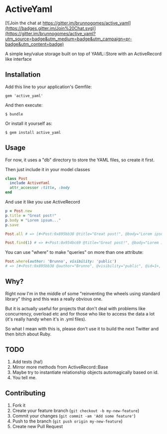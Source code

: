 # ActiveYaml

[![Join the chat at https://gitter.im/brunnogomes/active_yaml](https://badges.gitter.im/Join%20Chat.svg)](https://gitter.im/brunnogomes/active_yaml?utm_source=badge&utm_medium=badge&utm_campaign=pr-badge&utm_content=badge)

A simple key/value storage built on top of YAML::Store with an ActiveRecord like interface

## Installation

Add this line to your application's Gemfile:

```
gem 'active_yaml'
```

And then execute:

```
$ bundle
```

Or install it yourself as:

```
$ gem install active_yaml
```

## Usage

For now, it uses a "db" directory to store the YAML files, so create it first.

Then just include it in your model classes

```ruby
class Post
  include ActiveYaml
  attr_accessor :title, :body
end
```

And use it like you use ActiveRecord

```ruby
p = Post.new
p.title = "Great post!"
p.body = "Lorem ipsum..."
p.save

Post.all # => [#<Post:0x895bb38 @title="Great post!", @body="Lorem ipsum...", @id=1>]

Post.find(1) # => #<Post:0x954bc69 @title="Great post!", @body="Lorem ipsum...", @id=1>
```

You can use "where" to make "queries" on more than one attribute:

```ruby
Post.where(author: 'Brunno', visibility: 'public')
# => [#<Post:0x895bb38 @author="Brunno", @visibility="public", @id=1>, #<Post:0x457pa36 @author="Brunno", @visibility="public", @id=2>]
```

## Why?

Right now I'm in the middle of some "reinventing the wheels using standard library" thing and this was a really obvious one.

But it is actually useful for projects that don't deal with problems like concurrency, overload etc and for those who like to access the data a lot (it's really handy when it's in .yml files).

So what I mean with this is, please don't use it to build the next Twitter and then bitch about Ruby.

## TODO

1. Add tests (ha!)
2. Mirror more methods from ActiveRecord::Base
3. Maybe try to instantiate relationship objects automagically based on id.
4. You tell me.

## Contributing

1. Fork it
2. Create your feature branch (`git checkout -b my-new-feature`)
3. Commit your changes (`git commit -am 'Add some feature'`)
4. Push to the branch (`git push origin my-new-feature`)
5. Create new Pull Request
